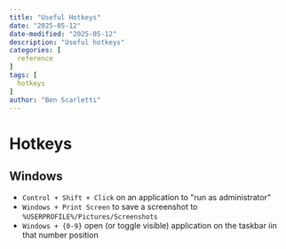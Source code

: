 ```yaml
---
title: "Useful Hotkeys"
date: "2025-05-12"
date-modified: "2025-05-12"
description: "Useful hotkeys"
categories: [
  reference
]
tags: [
  hotkeys
]
author: "Ben Scarletti"
---
```


# Hotkeys

## Windows
- `Control + Shift + Click` on an application to "run as administrator"
- `Windows + Print Screen` to save a screenshot to `%USERPROFILE%/Pictures/Screenshots`
- `Windows + {0-9}` open (or toggle visible) application on the taskbar iin that number position